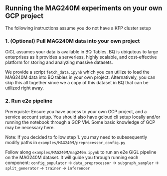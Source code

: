 ## Running the MAG240M experiments on your own GCP project

The following instructions assume you do not have a KFP cluster setup

### 1. (Optional) Pull MAG240M data into your own project

GiGL assumes your data is available in BQ Tables. BQ is ubiqutous to large enterprises as it provides a serverless,
highly scalable, and cost-effective platform for storing and analyzing massive datasets.

We provide a script `fetch_data.ipynb` which you can utilize to load the MAG240M data into BQ tables in your own
project. Alternatively, you can skip this all together since we a copy of this dataset in BQ that can be utilized right
away.

### 2. Run e2e pipeline

Prerequiste: Ensure you have access to your own GCP project, and a service account setup. You should also have gcloud
cli setup locally and/or running the notebook through a GCP VM. Some basic knowledge of GCP may be necessary here.

Note: If you decided to follow step 1. you may need to subesequently modify paths in
`examples/MAG240M/preprocessor_config.py`

Follow along `examples/MAG240M/mag240m.ipynb` to run an e2e GiGL pipeline on the MAG240M dataset. It will guide you
through running each component: `config_populator` -> `data_preprocessor` -> `subgraph_sampler` -> `split_generator` ->
`trainer` -> `inferencer`
